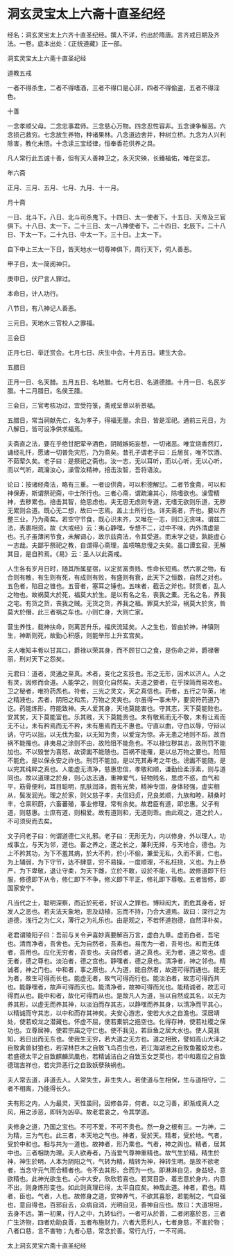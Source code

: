 # 洞玄灵宝太上六斋十直圣纪经

经名：洞玄灵宝太上六齐十直圣纪经。撰人不详，约出於隋唐。言齐戒日期及齐法。一卷。底本出处：《正统道藏》正一部。

洞玄灵宝太上六斋十直圣纪经

道教五戒

一者不得杀生，二者不得嗜酒，三者不得口是心非，四者不得偷盗，五者不得淫色。

十善

一念孝顺父母。二念忠事君师。三念慈心万物。四念忍性容非。五念谏争解恶。六念损己救穷。七念放生养物，种诸果林。八念道边舍井，种树立桥。九念为人兴利除害，教化未悟。十念读三宝经律，恒奉香花供养之具。

凡人常行此五诚十善，但有天人善神卫之，永灭灾殃，长臻福佑，唯在坚志。

年六斋

正月、三月、五月、七月、九月、十一月。

月十斋

一日、北斗下。八日、北斗司杀鬼下。十四日、太一使者下。十五日、天帝及三官俱下。十八日、太一下。二十三日、太一八神使者下。二十四日、北辰下。二十八日、下太一下。二十九日、中太一下。三十日。上太一下。

自下中上三太一下日，皆天地水一切尊神俱下，周行天下，伺人善恶。

甲子日，太一简阅神只。

庚申日，伏尸言人罪过。

本命日，计人功行。

八节日，有八神记人善恶。

三元日。天地水三官校人之罪福。

三会日

正月七日、举迁赏会。七月七日、庆生中会。十月五日。建生大会。

五腊日

正月一日、名天腊。五月五日、名地腊。七月七日、名道德腊。十月一日、名民岁腊。十二月腊日。名侯王腊。

三会日，三官考核功过，宜受符箓，斋戒呈章以祈景福。

五腊日，常当祠献先亡，名为孝子，得福无量。余日，皆是淫祀。通前三元日，为八解日，皆可设净供求福焉。

夫斋直之法，要在乎绝甘肥荤辛酒色，阴贼嫉妬妄想，一切诸恶。唯宜烧香然灯，诵经礼忏，愿诸一切普免灾厄，乃为斋矣。昔孔子谓老子曰：丘居贫，唯不饮酒、不茹荤久矣。老子曰：是祭祀之斋也。汝一志，无以耳听，而以心听，无以心听，而以气听，疏瀹汝心，澡雪汝精神，掊击汝智，吾将语汝。

论曰：按诸经斋法，略有三重。一者设供斋，可以积德解愆。二者节食斋，可以和神保寿，斯谓祭祀斋，中士所行也。三者心斋，谓疏瀹其心，除嗜欲也。澡雪精神，去秽累也。掊击其智，绝思虑也。夫无思无虑则专道，无嗜无欲则乐道，无秽无累则合道。既心无二想，故曰一志焉。盖上士所行也。详夫斋者，齐也。要以齐整三业，乃为斋矣。若空守节食，既心识未齐，又唯在一志，则口无贪味。谓兹二法，表裹相资。故《大戒经》云：夷心静嘿，专想不二，过中不味，内外清虚是也。孔子虽薄闲节食，未解调心，故示兹斋法，令其受道。而末学之徒，孰能虚心一志哉。夫鄙乎祭祀之教，自谓得心斋理，盖唝嗃怠慢之夫矣。虽口谭玄寂，无解其目，是自矜焉。《易》云：圣人以此斋戒。

人生各有岁月日时，随其所属星宿，以定贫富贵贱、性命长短焉。然六家之物，有合则有散，有生则有死，有成则有败，有盛则有衰，此天下之恒数，自然之对也。五色者，陷目之锥也。五音者，塞耳之锤也。五味者，截舌之斧也。财货者，乱人之物也。故祸莫大於死，福莫大於生。是以有名之名，丧我之橐。无名之名，养我之宅。有货之货，丧我之贼。无货之货，养我之福。罪莫大於淫，祸莫大於贪，咎莫大於僭，此三者祸之车也。小则亡身，大则亡家。

营生养性，载神扶命，则离苦升乐，福庆流延矣。人之生也，皆由於神，神镇则生，神断则死，故勤心积感，则能举形上升玄宫矣。

夫人唯知丰肴以甘其口，爵禄以荣其身，而不顾甘口之食，是伤命之斧，爵禄奢丽，刑对天下之怨矣。

元君曰：道者，灵通之至真。术者，变化之玄技也。形之无形，因术以济人。人之有灵，因修而会道。人能学之，则变化自然矣。夫道之要者，在乎探简而易攻也。卫之秘者，唯符药炁也。符者，三光之灵文，天之真信也。药者，五行之华英，地之精液也。炁者，阴阳之和炁，万物之灵爽也。尔虽得一事未毕，要资符药道乃讫。药能炼形，符能致神。夫人爱其身，天地莫能害也。守其志，天下莫能败也。安其贫，天下莫能富也。乐其贱，天下莫能贵也。未有敬焉而无不敬，未有让焉而无不让，未有矜焉而无不矜，未有惠焉而无不惠也。守直以曲，守白以辱，守辩以讷，守巧以拙，以无伐为盈，以无知为贵，以爱宠为惊。非无患之地则不蹈，故百祸不能罹也。非夷易之涂则不由，故险阻不能危也。不以禄位秽其志，故刑罚不能加也。不以毁誉为喜怒，故谤讟不能随也。百祸不能罹，是以总万物之要也。险阻不能危，是以保永安之祚也。刑罚不能加，是以充其寿考之年也。谤讟不能随，是以完其纯粹之真也。人能虚无清净，慈惠忠信，孝敬和顺，谦勤俭柔淳素，则与道同也。故以道理之於身，则心达志通，重神爱气，轻物贱名，思虑不惑，血气和平，筋骨便利，耳目聪明，肌肤润泽，面有光荣，精神专固，身体轻强，虚实相从，鬓发润光。理之於家，则父慈子孝，夫信妇贞，兄良弟顺，九族和睦，耕桑时丰，仓禀积蔚，六畜蕃殖，事业修理，常有余矣。故君臣有道，即忠惠。父子有道，则慈惠。士庶有道，则相爱。故有道则和，无道则乖。由此观之，道之於人，不可须臾而去矣。

文子问老子曰：何谓道德仁义礼邪。老子曰：无形无为，内以修身，外以理人，功成事立，与天为邻，道也。畜之养之，遂之长之，兼利无择，与天地合，德也。为上不矜其功，为下不羞其病，於大不矜，於小不偷，兼爱无私，久而不衰，仁也。为上辅弱，为下守节，达不肆意，穷不易操，一度顺理，不私枉挠，义也。为上恭严，为下卑敬，退让守柔，为天下雌，立於不敢，设於不能，礼也。故修道即下归服，修德即下从令，修仁即下不争，修义即下平正，修礼即下尊敬。五者皆修，即国家安宁。

凡当代之士，聪明深察，而近於死者，好议人之罪也。博辩闳大，而危其身者，好发人之恶也。若夫法天象地，恩及动植，忘而不持，乃合大道焉。故曰：深行之为道德，浅行之为仁义，薄行之为礼乐也。由是观之，不若怀道抱德，自然淳朴矣。

老君谓陵阳子曰：吾前与关令尹喜妙真要解百万言，虚白九章。虚而白者，吾宅也。清而净者，吾舍也。无为自然者，吾素也。易而为一者，吾号也。和而无体者，吾用也。应化无穷者，吾变也。夫自然者，道之真也。无为者，道之常也。虚无者，德之尊也。淡泊者，德之宫也。静嘿者，德之泉也。清净者，神之邻也。精诚者，神之门也。中和者，事之原也。人为道，能自然者，故道可得而通也。能无为者，故生可得而长也。能虚无者，故气可得而行也。能淡泊者，故志可得而共也。能静嘿者，故声可得而灭也。能清净者，故神可得而光也。能精诚者，故志可得而从也。能中和者，故化可得而从也。是故凡人为道，当以自然成其名，以无为养其形，以虚无而养其神，以淡泊而存其志，以静嘿而养其身，以清净而平其心，以精诚而守其志，以中和而存其神矣。夫安心游志，使若大水之自澹也。深居靖处，使若蛟龙之潜藏也。怀虚不屈，使若橐钥之挹空也。化得存神，使若社稷之保功也。立尊居神，使若宗庙之守仁也。使不我见，若巨鱼之居大水也。使人莫我知，若日出而无东也。使我生无穷，若大道之无方也。道之相致，譬如高山大泽之自致禽兽豺狼也，若深林巨木之自致飞鸟百虫也，若江海湖池之自致鱼龞蛟龙也，若盛德太平之自致麒麟凤凰也，若精诚洁白之自致玉女芝英也，若中和嘉应之自致德瑞吉祥也，若灾异恶行之自致妖孽殃祸也。

夫人常去道，非道去人。人常失生，非生失人。若使道与生相保，生与道相守，二者不相离，乃能得长久。

夫有形之内，人为最灵，天性虽同，因修各异，何者。以之习善，即渐成真人之风，用之涉恶，即转为凶卒。故老君哀之，令其学道。

夫修身之道，乃国之宝也。不可不爱，不可不贵也。然一身之根有三。一为神，二为精，三为气也。此三者，本天地之气也。神者，受於天。精者，受於地。气者，受於中和也。相与共为一道也。故神者，形乃乘也。气者，神之舆也。精者，居其中也。三者相助为理。夫人欲寿者，乃当爱气尊神重精也。故气生於精，精生於神，神生於明，人本为阴阳之气，气转为精，精转为神，神转生明。是故不欲老者，当念守元气而合精者也。令不去其形，合而为一也。即淋淋自见，身益轻，意欲精也。此神光欲生也。心中大安，欣欣若喜也。若冥目卧，着志意於身内，内意不出，则身炼形变也。如此则真理已得，太平自应矣。神哉此道。神者，君也。精者，臣也。气者，人也。故修身之道，安神养气，不欲其喜怒，若能制之，气自强也，意自得也，百邪自去，众病自消，光明自见，善神自应也。故曰：大道坦坦，去身不远。第一初果，行人之中，九转仙行。一者可从於善，二者闭塞於恶，三者广生济物，四者劝助良善，五者布施财力，六者大愿利人，七者身慈，不害於物；八者口慈，言不害物；九者心慈，常念於善。常行九行，一不可阙。

太上洞玄灵宝六斋十直圣纪经
